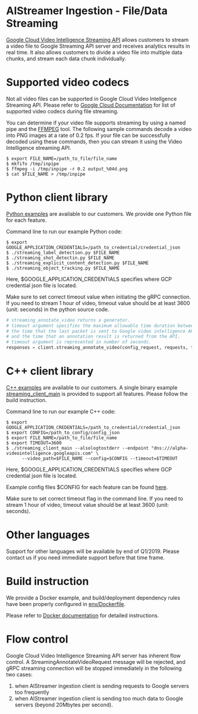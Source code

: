 AIStreamer Ingestion - File/Data Streaming
===================================

[Google Cloud Video Intelligence Streaming API](https://cloud.google.com/video-intelligence/alpha/docs/streaming) allows customers
to stream a video file to Google Streaming API server and receives analytics results in real time. It also allows customers to
divide a video file into multiple data chunks, and stream each data chunk individually.

# Supported video codecs

Not all video files can be supported in Google Cloud Video Intellgence Streaming API. Please refer to
[Google Cloud Documentation](https://cloud.google.com/video-intelligence/alpha/docs/streaming) for list of
supported video codecs during file streaming.

You can determine if your video file supports streaming by using a named pipe and the [FFMPEG](https://www.ffmpeg.org) tool.
The following sample commands decode a video into PNG images at a rate of 0.2 fps.
If your file can be successfully decoded using these commands, then you can stream it using the Video Intelligence streaming API.

```
$ export FILE_NAME=/path_to_file/file_name
$ mkfifo /tmp/inpipe
$ ffmpeg -i /tmp/inpipe -r 0.2 output_%04d.png
$ cat $FILE_NAME > /tmp/inpipe
```

# Python client library

[Python examples](../client/python) are available to our customers. We provide one Python file for each feature.

Command line to run our example Python code:

```
$ export GOOGLE_APPLICATION_CREDENTIALS=/path_to_credential/credential_json
$ ./streaming_label_detection.py $FILE_NAME
$ ./streaming_shot_detectin.py $FILE_NAME
$ ./streaming_explicit_content_detection.py $FILE_NAME
$ ./streaming_object_tracking.py $FILE_NAME
```

Here, $GOOGLE_APPLICATION_CREDENTIALS specifies where GCP credential json file is located.

Make sure to set correct timeout value when initiating the gRPC connection. If you need to stream 1 hour of video,
timeout value should be at least 3600 (unit: seconds) in the python source code.

```python
# streaming_annotate_video returns a generator.
# timeout argument specifies the maximum allowable time duration between
# the time that the last packet is sent to Google video intelligence API
# and the time that an annotation result is returned from the API.
# timeout argument is represented in number of seconds.
responses = client.streaming_annotate_video(config_request, requests, timeout=3600)
```

# C++ client library

[C++ examples](../client/cpp) are available to our customers. A single binary example [streaming_client_main](../client/cpp/BUILD)
is provided to support all features. Please follow the build instruction.

Command line to run our example C++ code:

```
$ export GOOGLE_APPLICATION_CREDENTIALS=/path_to_credential/credential_json
$ export CONFIG=/path_to_config/config_json
$ export FILE_NAME=/path_to_file/file_name
$ export TIMEOUT=3600
$ ./streaming_client_main --alsologtostderr --endpoint "dns:///alpha-videointelligence.googleapis.com" \
      --video_path=$FILE_NAME --config=$CONFIG --timeout=$TIMEOUT
```

Here, $GOOGLE_APPLICATION_CREDENTIALS specifies where GCP credential json file is located.

Example config files $CONFIG for each feature can be found [here](../client/cpp/config).

Make sure to set correct timeout flag in the command line. If you need to stream 1 hour of video,
timeout value should be at least 3600 (unit: seconds).

# Other languages

Support for other languages will be available by end of Q1/2019. Please contact us if you need immediate support before that time frame.

# Build instruction

We provide a Docker example, and build/deployment dependency rules have been properly configured in [env/Dockerfile](../env/Dockerfile).

Please refer to [Docker documentation](../documentation/docker.md) for detailed instructions.

# Flow control

Google Cloud Video Intelligence Streaming API server has inherent flow control. A StreamingAnnotateVideoRequest message will be rejected, and
gRPC streaming connection will be stopped immediately in the following two cases:

1. when AIStreamer ingestion client is sending requests to Google servers too frequently
2. when AIStreamer ingestion client is sending too much data to Google servers (beyond 20Mbytes per second).
